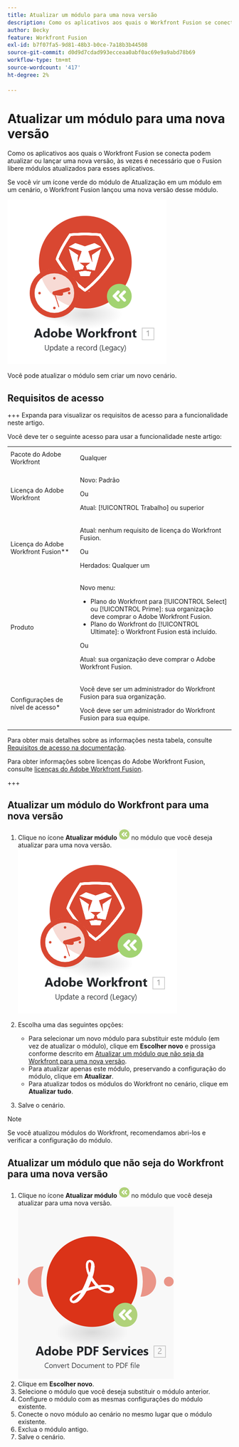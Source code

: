 ```yaml
---
title: Atualizar um módulo para uma nova versão
description: Como os aplicativos aos quais o Workfront Fusion se conecta podem atualizar ou lançar uma nova versão, às vezes é necessário que o Fusion libere módulos atualizados para esses aplicativos.
author: Becky
feature: Workfront Fusion
exl-id: b7f07fa5-9d81-48b3-b0ce-7a18b3b44508
source-git-commit: d0d9d7cdad993ecceaa0abf0ac69e9a9abd78b69
workflow-type: tm+mt
source-wordcount: '417'
ht-degree: 2%

---
```


# Atualizar um módulo para uma nova versão

Como os aplicativos aos quais o Workfront Fusion se conecta podem atualizar ou lançar uma nova versão, às vezes é necessário que o Fusion libere módulos atualizados para esses aplicativos.

Se você vir um ícone verde do módulo de Atualização em um módulo em um cenário, o Workfront Fusion lançou uma nova versão desse módulo.

![Ícone Atualizar](assets/update-indicator-workfront.png)

Você pode atualizar o módulo sem criar um novo cenário.

## Requisitos de acesso

+++ Expanda para visualizar os requisitos de acesso para a funcionalidade neste artigo.

Você deve ter o seguinte acesso para usar a funcionalidade neste artigo:

<table style="table-layout:auto">
 <col> 
 <col> 
 <tbody> 
  <tr> 
   <td role="rowheader">Pacote do Adobe Workfront</td> 
   <td> <p>Qualquer</p> </td> 
  </tr> 
  <tr data-mc-conditions=""> 
   <td role="rowheader">Licença do Adobe Workfront</td> 
   <td> <p>Novo: Padrão</p><p>Ou</p><p>Atual: [!UICONTROL Trabalho] ou superior</p> </td> 
  </tr> 
  <tr> 
   <td role="rowheader">Licença do Adobe Workfront Fusion**</td> 
   <td>
   <p>Atual: nenhum requisito de licença do Workfront Fusion.</p>
   <p>Ou</p>
   <p>Herdados: Qualquer um </p>
   </td> 
  </tr> 
  <tr> 
   <td role="rowheader">Produto</td> 
   <td>
   <p>Novo menu:</p> <ul><li>Plano do Workfront para [!UICONTROL Select] ou [!UICONTROL Prime]: sua organização deve comprar o Adobe Workfront Fusion.</li><li>Plano do Workfront do [!UICONTROL Ultimate]: o Workfront Fusion está incluído.</li></ul>
   <p>Ou</p>
   <p>Atual: sua organização deve comprar o Adobe Workfront Fusion.</p>
   </td> 
  </tr>
  <tr data-mc-conditions=""> 
   <td role="rowheader">Configurações de nível de acesso*</td> 
   <td> 
     <p>Você deve ser um administrador do Workfront Fusion para sua organização.</p>
     <p>Você deve ser um administrador do Workfront Fusion para sua equipe.</p>
   </td> 
  </tr> 
   </td> 
  </tr> 
 </tbody> 
</table>

Para obter mais detalhes sobre as informações nesta tabela, consulte [Requisitos de acesso na documentação](/help/workfront-fusion/references/licenses-and-roles/access-level-requirements-in-documentation.md).

Para obter informações sobre licenças do Adobe Workfront Fusion, consulte [licenças do Adobe Workfront Fusion](/help/workfront-fusion/set-up-and-manage-workfront-fusion/licensing-operations-overview/license-automation-vs-integration.md).

+++

## Atualizar um módulo do Workfront para uma nova versão

1. Clique no ícone **Atualizar módulo** ![Atualizar ícone](assets/upgrade-icon.png) no módulo que você deseja atualizar para uma nova versão.
   ![Ícone Atualizar](assets/update-indicator-workfront.png)
1. Escolha uma das seguintes opções:

   * Para selecionar um novo módulo para substituir este módulo (em vez de atualizar o módulo), clique em **Escolher novo** e prossiga conforme descrito em [Atualizar um módulo que não seja da Workfront para uma nova versão](#upgrade-a-non-workfront-module-to-a-new-version).
   * Para atualizar apenas este módulo, preservando a configuração do módulo, clique em **Atualizar**.
   * Para atualizar todos os módulos do Workfront no cenário, clique em **Atualizar tudo**.

1. Salve o cenário.

>[!NOTE]
>
>Se você atualizou módulos do Workfront, recomendamos abri-los e verificar a configuração do módulo.

## Atualizar um módulo que não seja do Workfront para uma nova versão

1. Clique no ícone **Atualizar módulo** ![Atualizar ícone](assets/upgrade-icon.png) no módulo que você deseja atualizar para uma nova versão.
   ![Ícone Atualizar](assets/update-indicator.png)
1. Clique em **Escolher novo**.
1. Selecione o módulo que você deseja substituir o módulo anterior.
1. Configure o módulo com as mesmas configurações do módulo existente.
1. Conecte o novo módulo ao cenário no mesmo lugar que o módulo existente.
1. Exclua o módulo antigo.
1. Salve o cenário.
